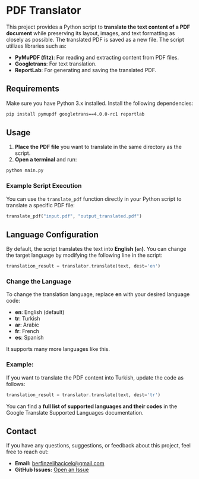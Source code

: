 # PDF Translator


This project provides a Python script to **translate the text content of a PDF document** while preserving its layout, images, and text formatting as closely as possible. The translated PDF is saved as a new file. The script utilizes libraries such as:

- **PyMuPDF (fitz)**: For reading and extracting content from PDF files.
- **Googletrans**: For text translation.
- **ReportLab**: For generating and saving the translated PDF.



## Requirements

Make sure you have Python 3.x installed. Install the following dependencies:

```bash
pip install pymupdf googletrans==4.0.0-rc1 reportlab
```

## Usage

1. **Place the PDF file** you want to translate in the same directory as the script.  
2. **Open a terminal** and run:  

```bash
python main.py
```

### Example Script Execution

You can use the `translate_pdf` function directly in your Python script to translate a specific PDF file:

```python
translate_pdf("input.pdf", "output_translated.pdf")
```

## Language Configuration

By default, the script translates the text into **English (`en`)**. You can change the target language by modifying the following line in the script:

```python
translation_result = translator.translate(text, dest='en')
```

### Change the Language

To change the translation language, replace **en** with your desired language code:

- **en**: English (default)
- **tr**: Turkish
- **ar**: Arabic
- **fr**: French
- **es**: Spanish

It supports many more languages ​​like this.

### Example:
If you want to translate the PDF content into Turkish, update the code as follows:

```python
translation_result = translator.translate(text, dest='tr')
```

You can find a **full list of supported languages and their codes** in the Google Translate Supported Languages documentation.

## Contact

If you have any questions, suggestions, or feedback about this project, feel free to reach out:

- **Email:** [berfinzelihacicek@gmail.com](mailto:berfinzelihacicek@gmail.com)  
- **GitHub Issues:** [Open an Issue](https://github.com/berfinncicek/Pdf-Translator/issues) 

